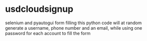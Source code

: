 # usdcloudsignup
selenium and pyautogui form filling
this python code will at random generate a username, phone number and an email, while using one password for each account to fill the form 

